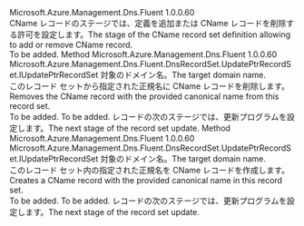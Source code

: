 <Type Name="IWithPtrRecordTargetDomainName" FullName="Microsoft.Azure.Management.Dns.Fluent.DnsRecordSet.Update.IWithPtrRecordTargetDomainName">
  <TypeSignature Language="C#" Value="public interface IWithPtrRecordTargetDomainName" />
  <TypeSignature Language="ILAsm" Value=".class public interface auto ansi abstract IWithPtrRecordTargetDomainName" />
  <TypeSignature Language="DocId" Value="T:Microsoft.Azure.Management.Dns.Fluent.DnsRecordSet.Update.IWithPtrRecordTargetDomainName" />
  <TypeSignature Language="VB.NET" Value="Public Interface IWithPtrRecordTargetDomainName" />
  <TypeSignature Language="F#" Value="type IWithPtrRecordTargetDomainName = interface" />
  <AssemblyInfo>
    <AssemblyName>Microsoft.Azure.Management.Dns.Fluent</AssemblyName>
    <AssemblyVersion>1.0.0.60</AssemblyVersion>
  </AssemblyInfo>
  <Interfaces />
  <Docs>
    <summary>
            <span data-ttu-id="6dd34-101">CName レコードのステージでは、定義を追加または CName レコードを削除する許可を設定します。</span><span class="sxs-lookup"><span data-stu-id="6dd34-101">The stage of the CName record set definition allowing to add or remove CName record.</span></span>
            </summary>
    <remarks>To be added.</remarks>
  </Docs>
  <Members>
    <Member MemberName="WithoutTargetDomainName">
      <MemberSignature Language="C#" Value="public Microsoft.Azure.Management.Dns.Fluent.DnsRecordSet.UpdatePtrRecordSet.IUpdatePtrRecordSet WithoutTargetDomainName (string targetDomainName);" />
      <MemberSignature Language="ILAsm" Value=".method public hidebysig newslot virtual instance class Microsoft.Azure.Management.Dns.Fluent.DnsRecordSet.UpdatePtrRecordSet.IUpdatePtrRecordSet WithoutTargetDomainName(string targetDomainName) cil managed" />
      <MemberSignature Language="DocId" Value="M:Microsoft.Azure.Management.Dns.Fluent.DnsRecordSet.Update.IWithPtrRecordTargetDomainName.WithoutTargetDomainName(System.String)" />
      <MemberSignature Language="VB.NET" Value="Public Function WithoutTargetDomainName (targetDomainName As String) As IUpdatePtrRecordSet" />
      <MemberSignature Language="F#" Value="abstract member WithoutTargetDomainName : string -&gt; Microsoft.Azure.Management.Dns.Fluent.DnsRecordSet.UpdatePtrRecordSet.IUpdatePtrRecordSet" Usage="iWithPtrRecordTargetDomainName.WithoutTargetDomainName targetDomainName" />
      <MemberType>Method</MemberType>
      <AssemblyInfo>
        <AssemblyName>Microsoft.Azure.Management.Dns.Fluent</AssemblyName>
        <AssemblyVersion>1.0.0.60</AssemblyVersion>
      </AssemblyInfo>
      <ReturnValue>
        <ReturnType>Microsoft.Azure.Management.Dns.Fluent.DnsRecordSet.UpdatePtrRecordSet.IUpdatePtrRecordSet</ReturnType>
      </ReturnValue>
      <Parameters>
        <Parameter Name="targetDomainName" Type="System.String" />
      </Parameters>
      <Docs>
        <param name="targetDomainName"><span data-ttu-id="6dd34-102">対象のドメイン名。</span><span class="sxs-lookup"><span data-stu-id="6dd34-102">The target domain name.</span></span></param>
        <summary>
            <span data-ttu-id="6dd34-103">このレコード セットから指定された正規名に CName レコードを削除します。</span><span class="sxs-lookup"><span data-stu-id="6dd34-103">Removes the CName record with the provided canonical name from this record set.</span></span>
            </summary>
        <returns>To be added.</returns>
        <remarks>To be added.</remarks>
        <return><span data-ttu-id="6dd34-104">レコードの次のステージでは、更新プログラムを設定します。</span><span class="sxs-lookup"><span data-stu-id="6dd34-104">The next stage of the record set update.</span></span></return>
      </Docs>
    </Member>
    <Member MemberName="WithTargetDomainName">
      <MemberSignature Language="C#" Value="public Microsoft.Azure.Management.Dns.Fluent.DnsRecordSet.UpdatePtrRecordSet.IUpdatePtrRecordSet WithTargetDomainName (string targetDomainName);" />
      <MemberSignature Language="ILAsm" Value=".method public hidebysig newslot virtual instance class Microsoft.Azure.Management.Dns.Fluent.DnsRecordSet.UpdatePtrRecordSet.IUpdatePtrRecordSet WithTargetDomainName(string targetDomainName) cil managed" />
      <MemberSignature Language="DocId" Value="M:Microsoft.Azure.Management.Dns.Fluent.DnsRecordSet.Update.IWithPtrRecordTargetDomainName.WithTargetDomainName(System.String)" />
      <MemberSignature Language="VB.NET" Value="Public Function WithTargetDomainName (targetDomainName As String) As IUpdatePtrRecordSet" />
      <MemberSignature Language="F#" Value="abstract member WithTargetDomainName : string -&gt; Microsoft.Azure.Management.Dns.Fluent.DnsRecordSet.UpdatePtrRecordSet.IUpdatePtrRecordSet" Usage="iWithPtrRecordTargetDomainName.WithTargetDomainName targetDomainName" />
      <MemberType>Method</MemberType>
      <AssemblyInfo>
        <AssemblyName>Microsoft.Azure.Management.Dns.Fluent</AssemblyName>
        <AssemblyVersion>1.0.0.60</AssemblyVersion>
      </AssemblyInfo>
      <ReturnValue>
        <ReturnType>Microsoft.Azure.Management.Dns.Fluent.DnsRecordSet.UpdatePtrRecordSet.IUpdatePtrRecordSet</ReturnType>
      </ReturnValue>
      <Parameters>
        <Parameter Name="targetDomainName" Type="System.String" />
      </Parameters>
      <Docs>
        <param name="targetDomainName"><span data-ttu-id="6dd34-105">対象のドメイン名。</span><span class="sxs-lookup"><span data-stu-id="6dd34-105">The target domain name.</span></span></param>
        <summary>
            <span data-ttu-id="6dd34-106">このレコード セット内の指定された正規名を CName レコードを作成します。</span><span class="sxs-lookup"><span data-stu-id="6dd34-106">Creates a CName record with the provided canonical name in this record set.</span></span>
            </summary>
        <returns>To be added.</returns>
        <remarks>To be added.</remarks>
        <return><span data-ttu-id="6dd34-107">レコードの次のステージでは、更新プログラムを設定します。</span><span class="sxs-lookup"><span data-stu-id="6dd34-107">The next stage of the record set update.</span></span></return>
      </Docs>
    </Member>
  </Members>
</Type>